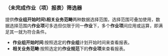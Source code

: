 ### （未完成作业（项）报表）筛选器
提供**作业组开始时间\相关业务范畴**两种数据选择范围，选择范围可叠加使用，数据选择范围内**作业项**可多选但仅限于同一**作业**下，多个**作业项**间应用或运算，即满足其一就为符合条件。
* **作业组开始时间**:按照选定的**作业组**计划开始时间来查看报表。
* **相关业务范畴**:按照选定的**作业规范**下的**作业项**来查看报表。